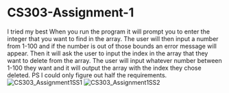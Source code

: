 # CS303-Assignment-1
I tried my best
When you run the program it will prompt you to enter the integer that you want to find in the array. The user will then input a number from 1-100 and if the number is out of those bounds an error message will appear. Then it will ask the user to input the index in the array that they want to delete from the array. The user will input whatever number between 1-100 they want and it will output the array with the index they chose deleted.
PS I could only figure out half the requirements.
![CS303_Assignment1SS1](https://user-images.githubusercontent.com/114009922/192079463-80c345f6-754c-45ec-8666-793e9df1063b.png)
![CS303_Assignment1SS2](https://user-images.githubusercontent.com/114009922/192079476-bae1ce21-5cc1-4dcc-9b63-1c0446c5802b.png)
